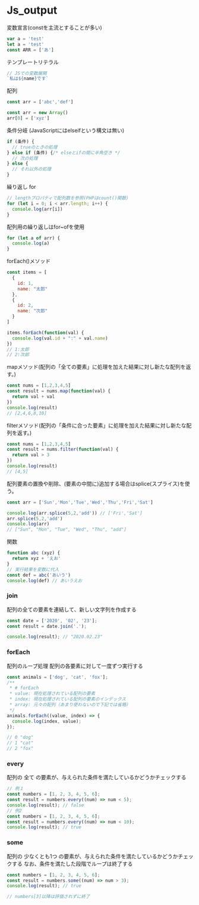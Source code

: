 # Js_output

変数宣言(constを主流とすることが多い)

```jsx
var a = 'test'
let a = 'test'
const ARR = ['あ']
```

テンプレートリテラル

```jsx
// JSでの変数展開
`私は${name}です`
```

配列

```jsx
const arr = ['abc','def']

const arr = new Array()
arr[0] = ['xyz']
```

条件分岐 (JavaScriptにはelseifという構文は無い)

```jsx
if (条件) {
  // trueのときの処理
} else if (条件) {/* elseとifの間に半角空き */
  // 次の処理
} else {
  // それ以外の処理
}
```

繰り返し for

```jsx
// lengthプロパティで配列数を参照(PHPはcount()関数)
for (let i = 0; i < arr.length; i++) {
  console.log(arr[i])
}
```

配列用の繰り返しはfor~ofを使用

```jsx
for (let a of arr) {
  console.log(a)
}
```

forEach()メソッド

```jsx
const items = [
  {
    id: 1,
    name: "太郎"
  },
  {
    id: 2,
    name: "次郎"
  }
]

items.forEach(function(val) {
  console.log(val.id + ":" + val.name)
})
// 1:太郎
// 2:次郎
```

mapメソッド(配列の「全ての要素」に処理を加えた結果に対し新たな配列を返す。)

```jsx
const nums = [1,2,3,4,5]
const result = nums.map(function(val) {
  return val + val
})
console.log(result)
// [2,4,6,8,10]
```

filterメソッド(配列の「条件に合った要素」に処理を加えた結果に対し新たな配列を返す。)

```jsx
const nums = [1,2,3,4,5]
const result = nums.filter(function(val) {
  return val > 3
})
console.log(result)
// [4,5]
```

配列要素の置換や削除、(要素の中間に)追加する場合はsplice(スプライス)を使う。

```jsx
const arr = ['Sun','Mon','Tue','Wed','Thu','Fri','Sat']

console.log(arr.splice(5,2,'add')) // ['Fri','Sat']
arr.splice(5,2,'add')
console.log(arr)
// ["Sun", "Mon", "Tue", "Wed", "Thu", "add"]
```

関数
```jsx
function abc (xyz) {
  return xyz + 'えお'
}
// 実行結果を変数に代入
const def = abc('あいう')
console.log(def) // あいうえお
```
### join

配列の全ての要素を連結して、新しい文字列を作成する

```js
const date = ['2020', '02', '23'];
const result = date.join('.');

console.log(result); // "2020.02.23"
```
### forEach

配列のループ処理
配列の各要素に対して一度ずつ実行する
```js
const animals = ['dog', 'cat', 'fox'];
/**
 * # forEach
 * value: 現在処理されている配列の要素
 * index: 現在処理されている配列の要素のインデックス
 * array: 元々の配列（あまり使わないので下記では省略）
 */
animals.forEach((value, index) => {
  console.log(index, value);
});

// 0 "dog"
// 1 "cat"
// 2 "fox"
```

### every

配列の 全て の要素が、与えられた条件を満たしているかどうかチェックする

```js
// 例１
const numbers = [1, 2, 3, 4, 5, 6];
const result = numbers.every((num) => num < 5);
console.log(result); // false
// 例2
const numbers = [1, 2, 3, 4, 5, 6];
const result = numbers.every((num) => num < 10);
console.log(result); // true

```

### some

配列の 少なくとも1つ の要素が、与えられた条件を満たしているかどうかチェックする
なお、条件を満たした段階でループは終了する

```js
const numbers = [1, 2, 3, 4, 5, 6];
const result = numbers.some((num) => num > 3);
console.log(result); // true

// numbers[3]以降は評価されずに終了

```


